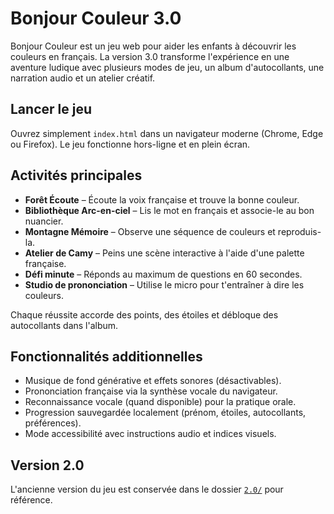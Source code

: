 # Bonjour Couleur 3.0

Bonjour Couleur est un jeu web pour aider les enfants à découvrir les couleurs en français. 
La version 3.0 transforme l'expérience en une aventure ludique avec plusieurs modes de jeu,
un album d'autocollants, une narration audio et un atelier créatif.

## Lancer le jeu

Ouvrez simplement `index.html` dans un navigateur moderne (Chrome, Edge ou Firefox). Le jeu
fonctionne hors-ligne et en plein écran.

## Activités principales

- **Forêt Écoute** – Écoute la voix française et trouve la bonne couleur.
- **Bibliothèque Arc-en-ciel** – Lis le mot en français et associe-le au bon nuancier.
- **Montagne Mémoire** – Observe une séquence de couleurs et reproduis-la.
- **Atelier de Camy** – Peins une scène interactive à l'aide d'une palette française.
- **Défi minute** – Réponds au maximum de questions en 60 secondes.
- **Studio de prononciation** – Utilise le micro pour t'entraîner à dire les couleurs.

Chaque réussite accorde des points, des étoiles et débloque des autocollants dans l'album.

## Fonctionnalités additionnelles

- Musique de fond générative et effets sonores (désactivables).
- Prononciation française via la synthèse vocale du navigateur.
- Reconnaissance vocale (quand disponible) pour la pratique orale.
- Progression sauvegardée localement (prénom, étoiles, autocollants, préférences).
- Mode accessibilité avec instructions audio et indices visuels.

## Version 2.0

L'ancienne version du jeu est conservée dans le dossier [`2.0/`](./2.0) pour référence.

